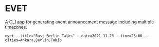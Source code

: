 # EVET

A CLI app for generating event announcement message including multiple
timezones.

    evet --title="Rust Berlin Talks" --date=2021-11-23 --time=23:00 --cities=Ankara,Berlin,Tokio
